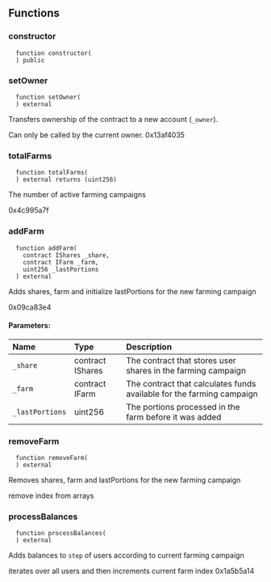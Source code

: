 


## Functions
### constructor
```solidity
  function constructor(
  ) public
```




### setOwner
```solidity
  function setOwner(
  ) external
```
Transfers ownership of the contract to a new account (`_owner`).

Can only be called by the current owner.
0x13af4035


### totalFarms
```solidity
  function totalFarms(
  ) external returns (uint256)
```
The number of active farming campaigns

0x4c995a7f


### addFarm
```solidity
  function addFarm(
    contract IShares _share,
    contract IFarm _farm,
    uint256 _lastPortions
  ) external
```
Adds shares, farm and initialize lastPortions
for the new farming campaign

0x09ca83e4
#### Parameters:
| Name | Type | Description                                                          |
| :--- | :--- | :------------------------------------------------------------------- |
|`_share` | contract IShares | The contract that stores user shares in the farming campaign
|`_farm` | contract IFarm | The contract that calculates funds available for the farming campaign
|`_lastPortions` | uint256 | The portions processed in the farm before it was added


### removeFarm
```solidity
  function removeFarm(
  ) external
```
Removes shares, farm and lastPortions for the new farming campaign

remove index from arrays


### processBalances
```solidity
  function processBalances(
  ) external
```
Adds balances to `step` of users according to current farming campaign

iterates over all users and then increments current farm index
0x1a5b5a14


